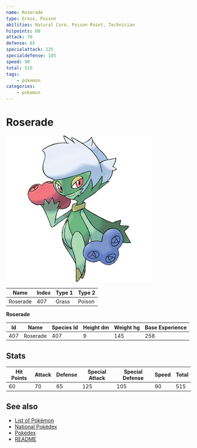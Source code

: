 ```yaml
---
name: Roserade
type: Grass, Poison
abilities: Natural Cure, Poison Point, Technician
hitpoints: 60
attack: 70
defense: 65
specialattack: 125
specialdefense: 105
speed: 90
total: 515
tags:
    - pokemon
categories:
    - pokemon
---
```


# Roserade


![Roserade](images/407.png)

| **Name** | **Index** | **Type 1** | **Type 2** |
|----|----|----|----|
| Roserade | 407 | Grass | Poison  |

**Roserade** 




| **Id** | **Name** | **Species Id** | **Height dm** | **Weight hg** | **Base Experience** |
|--------|----------|----------------|------------|------------|---------------------|
| 407 | Roserade | 407 | 9 | 145 | 258 |



## Stats

| **Hit Points** | **Attack** | **Defense** | **Special Attack** | **Special Defense** | **Speed** | **Total** |
|----------------|------------|-------------|--------------------|---------------------|-----------|-----------|
| 60 | 70 | 65 | 125 | 105 | 90 | 515 |

## See also

- [List of Pokémon](../pokemon.md)
- [National Pokédex](../national_pokedex.md)
- [Pokédex](../pokedex.md)
- [README](../README.md)
